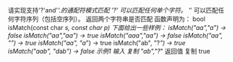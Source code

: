 请实现支持'?'and'*'.的通配符模式匹配
'?' 可以匹配任何单个字符。
'*' 可以匹配任何字符序列（包括空序列）。
返回两个字符串是否匹配
函数声明为：
bool isMatch(const char *s, const char *p)
下面给出一些样例：
isMatch("aa","a") → false
isMatch("aa","aa") → true
isMatch("aaa","aa") → false
isMatch("aa", "*") → true
isMatch("aa", "a*") → true
isMatch("ab", "?*") → true
isMatch("aab", "d*a*b") → false
示例1
输入
复制
"ab","?*"
返回值
复制
true